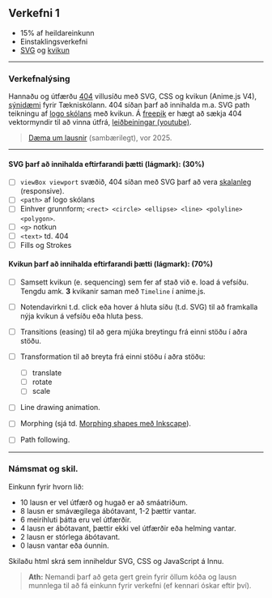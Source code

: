 ## Verkefni 1
- 15% af heildareinkunn
- Einstaklingsverkefni
- [SVG](https://github.com/GunnarThorunnarson/FORR3FV05EU/wiki/SVG) og [kvikun](https://github.com/GunnarThorunnarson/FORR3FV05EU/wiki/Kvikun)

---

### Verkefnalýsing

Hannaðu og útfærðu [404](https://www.svgator.com/blog/404-page-error-animation-examples/) villusíðu með SVG, CSS og kvikun (Anime.js V4), [sýnidæmi](https://codepen.io/uiswarup/pen/dyoyLOp) fyrir Tækniskólann. 404 síðan þarf að innihalda m.a. SVG path teikningu af [logo skólans](https://github.com/GunnarThorunnarson/FORR3FV05EU/tree/master/Myndir/logo) með kvikun. Á [freepik](https://www.freepik.com/search?file_type=svg&format=search&last_filter=page&last_value=4&page=4&query=404&selection=1&type=vector#uuid=cefaedb1-963d-4c51-b0fc-779198024d0c)
er hægt að sækja 404 vektormyndir til að vinna útfrá, [leiðbeiningar (youtube)](https://www.youtube.com/watch?v=-qoAh70-sQI). 

> [Dæma um lausnir](https://gunnarthorunnarson.github.io/FORR3FV05EU/v24/v1/) (sambærilegt), vor 2025.

---

#### SVG þarf að innihalda eftirfarandi þætti (lágmark): (30%)

- [ ] `viewBox viewport` svæðið, 404 síðan með SVG þarf að vera [skalanleg](https://css-tricks.com/scale-svg/) (responsive).
- [ ] `<path>` af logo skólans
- [ ] Einhver grunnform; `<rect> <circle> <ellipse> <line> <polyline> <polygon>`.
- [ ] `<g>` notkun
- [ ] `<text>` td. 404
- [ ] Fills og Strokes 

#### Kvikun þarf að innihalda eftirfarandi þætti (lágmark): (70%)

- [ ] Samsett kvikun (e. sequencing) sem fer af stað við e. load á vefsíðu. Tengdu amk. **3** kvikanir saman með `Timeline` í anime.js.
- [ ] Notendavirkni t.d. click eða hover á hluta síðu (t.d. SVG) til að framkalla nýja kvikun á vefsíðu eða hluta þess.
- [ ] Transitions (easing) til að gera mjúka breytingu frá einni stöðu í aðra stöðu.
- [ ] Transformation til að breyta frá einni stöðu í aðra stöðu: 
  - [ ] translate
  - [ ] rotate
  - [ ] scale 
- [ ] Line drawing animation.
- [ ] Morphing (sjá td. [Morphing shapes með Inkscape](https://www.youtube.com/watch?v=FYC_fVWOIyE)).
- [ ] Path following.



---

### Námsmat og skil.

Einkunn fyrir hvorn lið: 

- 10 lausn er vel útfærð og hugað er að smáatriðum.
-  8 lausn er smávægilega ábótavant, 1-2 þættir vantar.
-  6 meirihluti þátta eru vel útfærðir.
-  4 lausn er ábótavant, þættir ekki vel útfærðir eða helming vantar.
-  2 lausn er stórlega ábótavant.
-  0 lausn vantar eða óunnin.

Skilaðu html skrá sem inniheldur SVG, CSS og JavaScript á Innu. 

> **Ath:** Nemandi þarf að geta gert grein fyrir öllum kóða og lausn munnlega til að fá einkunn fyrir verkefni (ef kennari óskar eftir því).

